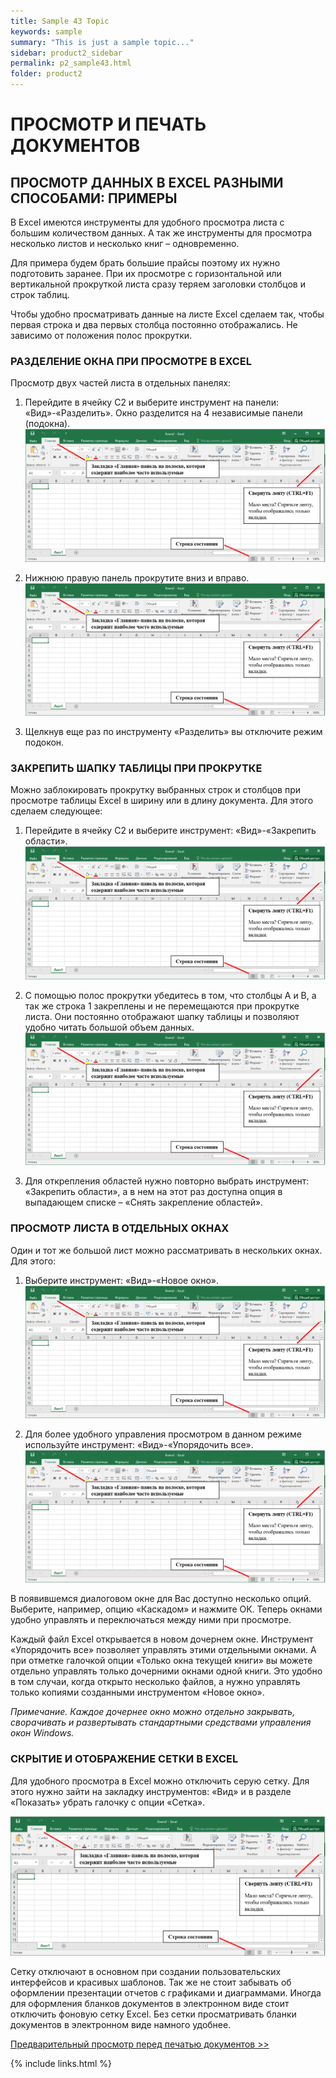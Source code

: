 ```yaml
---
title: Sample 43 Topic
keywords: sample
summary: "This is just a sample topic..."
sidebar: product2_sidebar
permalink: p2_sample43.html
folder: product2
---
```


# ПРОСМОТР И ПЕЧАТЬ ДОКУМЕНТОВ

## ПРОСМОТР ДАННЫХ В EXCEL РАЗНЫМИ СПОСОБАМИ: ПРИМЕРЫ

В Excel имеются инструменты для удобного просмотра листа с большим количеством данных. А так же инструменты для просмотра несколько листов и несколько книг – одновременно.

Для примера будем брать большие прайсы поэтому их нужно подготовить заранее. При их просмотре с горизонтальной или вертикальной прокруткой листа сразу теряем заголовки столбцов и строк таблиц.

Чтобы удобно просматривать данные на листе Excel сделаем так, чтобы первая строка и два первых столбца постоянно отображались. Не зависимо от положения полос прокрутки.

### РАЗДЕЛЕНИЕ ОКНА ПРИ ПРОСМОТРЕ В EXCEL

Просмотр двух частей листа в отдельных панелях:

1. Перейдите в ячейку C2 и выберите инструмент на панели: «Вид»-«Разделить». Окно разделится на 4 независимые панели (подокна).
    ![картинка](/images/img11.png)

2. Нижнюю правую панель прокрутите вниз и вправо.
    ![картинка](/images/img11.png)
  
3. Щелкнув еще раз по инструменту «Разделить» вы отключите режим подокон.

### ЗАКРЕПИТЬ ШАПКУ ТАБЛИЦЫ ПРИ ПРОКРУТКЕ

Можно заблокировать прокрутку выбранных строк и столбцов при просмотре таблицы Excel в ширину или в длину документа. Для этого сделаем следующее:

1. Перейдите в ячейку C2 и выберите инструмент: «Вид»-«Закрепить области».
    ![картинка](/images/img11.png)

2. С помощью полос прокрутки убедитесь в том, что столбцы A и B, а так же строка 1 закреплены и не перемещаются при прокрутке листа. Они постоянно отображают шапку таблицы и позволяют удобно читать большой объем данных.
    ![картинка](/images/img11.png)

3. Для открепления областей нужно повторно выбрать инструмент: «Закрепить области», а в нем на этот раз доступна опция в выпадающем списке – «Снять закрепление областей».

### ПРОСМОТР ЛИСТА В ОТДЕЛЬНЫХ ОКНАХ

Один и тот же большой лист можно рассматривать в нескольких окнах. Для этого:

1. Выберите инструмент: «Вид»-«Новое окно».
    ![картинка](/images/img11.png)

2. Для более удобного управления просмотром в данном режиме используйте инструмент: «Вид»-«Упорядочить все».
    ![картинка](/images/img11.png)

В появившемся диалоговом окне для Вас доступно несколько опций. Выберите, например, опцию «Каскадом» и нажмите ОК. Теперь окнами удобно управлять и переключаться между ними при просмотре.

Каждый файл Excel открывается в новом дочернем окне. Инструмент «Упорядочить все» позволяет управлять этими отдельными окнами. А при отметке галочкой опции «Только окна текущей книги» вы можете отдельно управлять только дочерними окнами одной книги. Это удобно в том случаи, когда открыто несколько файлов, а нужно управлять только копиями созданными инструментом «Новое окно».

_Примечание. Каждое дочернее окно можно отдельно закрывать, сворачивать и развертывать стандартными средствами управления окон Windows._

### СКРЫТИЕ И ОТОБРАЖЕНИЕ СЕТКИ В EXCEL

Для удобного просмотра в Excel можно отключить серую сетку. Для этого нужно зайти на закладку инструментов: «Вид» и в разделе «Показать» убрать галочку с опции «Сетка».

![картинка](/images/img11.png)

Сетку отключают в основном при создании пользовательских интерфейсов и красивых шаблонов. Так же не стоит забывать об оформлении презентации отчетов с графиками и диаграммами. Иногда для оформления бланков документов в электронном виде стоит отключить фоновую сетку Excel. Без сетки просматривать бланки документов в электронном виде намного удобнее.

[Предварительный просмотр перед печатью документов >>](p2_sample44.html)

{% include links.html %}
